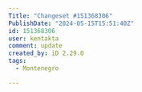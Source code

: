 ```yaml
---
Title: "Changeset #151368306"
PublishDate: "2024-05-15T15:51:40Z"
id: 151368306
user: kentakta
comment: update
created_by: iD 2.29.0
tags:
  - Montenegro

---
```

